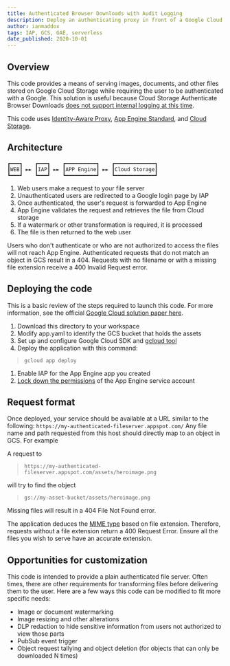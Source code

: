 ```yaml
---
title: Authenticated Browser Downloads with Audit Logging
description: Deploy an authenticating proxy in front of a Google Cloud file server with audit logging.
author: ianmaddox
tags: IAP, GCS, GAE, serverless
date_published: 2020-10-01
---
```


## Overview

This code provides a means of serving images, documents, and other files stored on Google Cloud Storage while requiring the user to be authenticated with a Google. This solution is useful because Cloud Storage Authenticate Browser Downloads [does not support internal logging at this time](https://cloud.google.com/storage/docs/access-control/cookie-based-authentication).

This code uses [Identity-Aware Proxy](https://cloud.google.com/iap/docs), [App Engine Standard](https://cloud.google.com/appengine/docs/standard), and [Cloud Storage](https://cloud.google.com/storage/docs).


## Architecture
```
┏━━━┓    ┏━━━┓    ┏━━━━━━━━━━┓    ┏━━━━━━━━━━━━━┓
┃WEB┃ ►► ┃IAP┃ ►► ┃APP Engine┃ ►► ┃Cloud Storage┃
┗━━━┛    ┗━━━┛    ┗━━━━━━━━━━┛    ┗━━━━━━━━━━━━━┛
```
1. Web users make a request to your file server
1. Unauthenticated users are redirected to a Google login page by IAP
1. Once authenticated, the user's request is forwarded to App Engine
1. App Engine validates the request and retrieves the file from Cloud storage
1. If a watermark or other transformation is required, it is processed
1. The file is then returned to the web user

Users who don't authenticate or who are not authorized to access the files will not reach App Engine. Authenticated requests that do not match an object in GCS result in a 404. Requests with no filename or with a missing file extension receive a 400 Invalid Request error.

## Deploying the code
This is a basic review of the steps required to launch this code. For more information, see the official [Google Cloud solution paper here](http://link-TBD).
1. Download this directory to your workspace
1. Modify app.yaml to identify the GCS bucket that holds the assets
1. Set up and configure Google Cloud SDK and [gcloud tool](https://cloud.google.com/sdk/docs/install)
1. Deploy the application with this command:
> `gcloud app deploy`
1. Enable IAP for the App Engine app you created
1. [Lock down the permissions](https://cloud.google.com/appengine/docs/standard/go/service-account) of the App Engine service account

## Request format
Once deployed, your service should be available at a URL similar to the following:
`https://my-authenticated-fileserver.appspot.com/`
Any file name and path requested from this host should directly map to an object in GCS. For example

A request to
> `https://my-authenticated-fileserver.appspot.com/assets/heroimage.png`

will try to find the object
> `gs://my-asset-bucket/assets/heroimage.png`

Missing files will result in a 404 File Not Found error.

The application deduces the [MIME type](https://developer.mozilla.org/en-US/docs/Web/HTTP/Basics_of_HTTP/MIME_types) based on file extension. Therefore, requests without a file extension return a 400 Request Error. Ensure all the files you wish to serve have an accurate extension.

## Opportunities for customization
This code is intended to provide a plain authenticated file server. Often times, there are other requirements for transforming files before delivering them to the user. Here are a few ways this code can be modified to fit more specific needs:

* Image or document watermarking
* Image resizing and other alterations
* DLP redaction to hide sensitive information from users not authorized to view those parts
* PubSub event trigger
* Object request tallying and object deletion (for objects that can only be downloaded N times)
